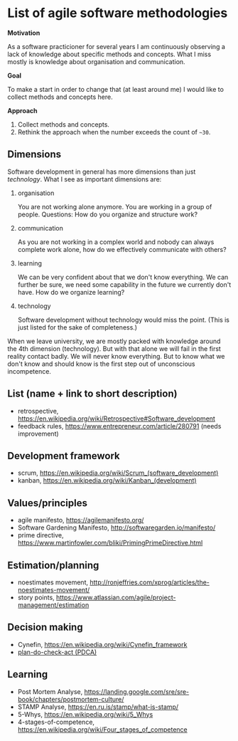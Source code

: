 # List of agile software methodologies

**Motivation**

As a software practicioner for several years I am continuously observing 
a lack of knowledge about specific methods and concepts. What I miss 
mostly is knowledge about organisation and communication.

**Goal**

To make a start in order to change that (at least around me) I would 
like to collect methods and concepts here.

**Approach**

1. Collect methods and concepts.
1. Rethink the approach when the number exceeds the count of `~30`.

## Dimensions
Software development in general has more dimensions than just *technology*. 
What I see as important dimensions are:
1. organisation
   
   You are not working alone anymore. You are working in a group of people.
   Questions: How do you organize and structure work?
   
2. communication
   
   As you are not working in a complex world and nobody can always complete work alone, how do we effectively communicate with others?
   
3. learning

   We can be very confident about that we don't know everything. We can further be sure, we need some capability in the future we currently don't have. How do we organize learning?
   
4. technology

   Software development without technology would miss the point. (This is just listed for the sake of completeness.)

When we leave university, we are mostly packed with knowledge around the 4th dimension (technology). But with that alone we will fail in the first reality contact badly. 
We will never know everything. But to know what we don't know and should know is the first step out of unconscious incompetence.


## List (name + link to short description)

- retrospective, https://en.wikipedia.org/wiki/Retrospective#Software_development
- feedback rules, https://www.entrepreneur.com/article/280791 (needs improvement)

## Development framework

- scrum, https://en.wikipedia.org/wiki/Scrum_(software_development)
- kanban, https://en.wikipedia.org/wiki/Kanban_(development)

## Values/principles

- agile manifesto, https://agilemanifesto.org/
- Software Gardening Manifesto, http://softwaregarden.io/manifesto/
- prime directive, https://www.martinfowler.com/bliki/PrimingPrimeDirective.html

## Estimation/planning

- noestimates movement, http://ronjeffries.com/xprog/articles/the-noestimates-movement/
- story points, https://www.atlassian.com/agile/project-management/estimation

## Decision making

- Cynefin, https://en.wikipedia.org/wiki/Cynefin_framework
- [plan-do-check-act (PDCA)](PDCA.md)

## Learning

- Post Mortem Analyse, https://landing.google.com/sre/sre-book/chapters/postmortem-culture/
- STAMP Analyse, https://en.ru.is/stamp/what-is-stamp/
- 5-Whys, https://en.wikipedia.org/wiki/5_Whys 
- 4-stages-of-competence, https://en.wikipedia.org/wiki/Four_stages_of_competence
